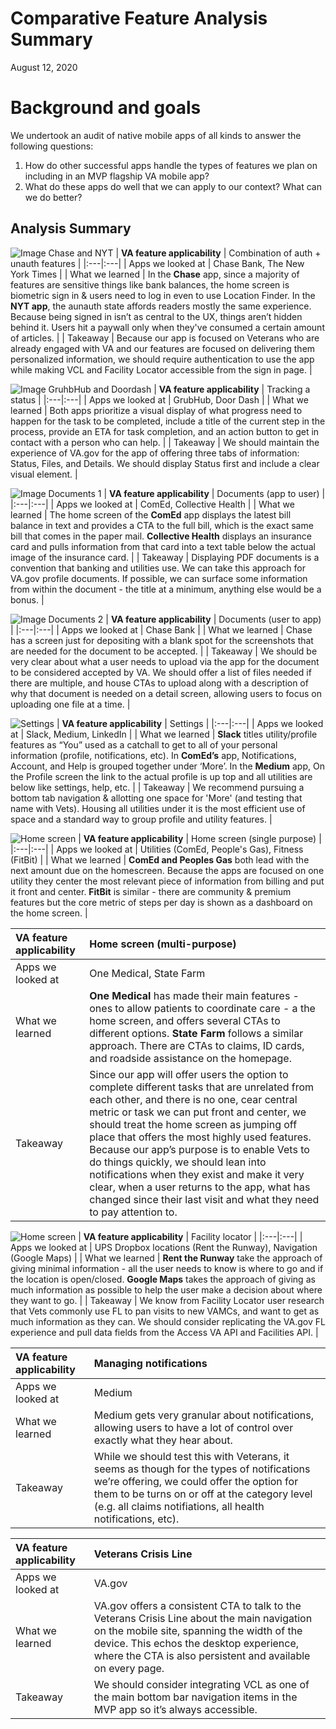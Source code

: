 # Comparative Feature Analysis Summary

August 12, 2020

# Background and goals
We undertook an audit of native mobile apps of all kinds to answer the following questions: 
1. How do other successful apps handle the types of features we plan on including in an MVP flagship VA mobile app?
2. What do these apps do well that we can apply to our context? What can we do better?

## Analysis Summary

![Image Chase and NYT](https://github.com/department-of-veterans-affairs/va.gov-team/blob/master/products/va-mobile-app/ux-research/comparative-feature-analysis/screenshots/Auth-Unauth-Features.png)
| **VA feature applicability** | Combination of auth + unauth features | 
|:---|:---|
| Apps we looked at | Chase Bank, The New York Times | 
| What we learned | In the **Chase** app, since a majority of features are sensitive things like bank balances, the home screen is biometric sign in & users need to log in even to use Location Finder. In the **NYT app**, the aunauth state affords readers mostly the same experience. Because being signed in isn’t as central to the UX, things aren’t hidden behind it. Users hit a paywall only when they've consumed a certain amount of articles. | 
| Takeaway | Because our app is focused on Veterans who are already engaged with VA and our features are focused on delivering them personalized information, we should require authentication to use the app while making VCL and Facility Locator accessible from the sign in page. |

![Image GruhbHub and Doordash](https://github.com/department-of-veterans-affairs/va.gov-team/blob/master/products/va-mobile-app/ux-research/comparative-feature-analysis/screenshots/Tracking-Status.png)
| **VA feature applicability** | Tracking a status | 
|:---|:---|
| Apps we looked at | GrubHub, Door Dash | 
| What we learned | Both apps prioritize a visual display of what progress need to happen for the task to be completed, include a title of the current step in the process, provide an ETA for task completion, and an action button to get in contact with a person who can help. | 
| Takeaway | We should maintain the experience of VA.gov for the app of offering three tabs of information: Status, Files, and Details. We should display Status first and include a clear visual element.  |

![Image Documents 1](https://github.com/department-of-veterans-affairs/va.gov-team/blob/master/products/va-mobile-app/ux-research/comparative-feature-analysis/screenshots/Documents-To-Consumer.png)
| **VA feature applicability** | Documents (app to user) | 
|:---|:---|
| Apps we looked at | ComEd, Collective Health | 
| What we learned | The home screen of the **ComEd** app displays the latest bill balance in text and provides a CTA to the full bill, which is the exact same bill that comes in the paper mail. **Collective Health** displays an insurance card and pulls information from that card into a text table below the actual image of the insurance card. | 
| Takeaway | Displaying PDF documents is a convention that banking and utilities use. We can take this approach for VA.gov profile documents. If possible, we can surface some information from within the document - the title at a minimum, anything else would be a bonus.  |

![Image Documents 2](https://github.com/department-of-veterans-affairs/va.gov-team/blob/master/products/va-mobile-app/ux-research/comparative-feature-analysis/screenshots/Documents-From-Consumer.png)
| **VA feature applicability** | Documents (user to app) | 
|:---|:---|
| Apps we looked at | Chase Bank | 
| What we learned | Chase has a screen just for depositing with a blank spot for the screenshots that are needed for the document to be accepted. | 
| Takeaway | We should be very clear about what a user needs to upload via the app for the document to be considered accepted by VA. We should offer a list of files needed if there are multiple, and house CTAs to upload along with a description of why that document is needed on a detail screen, allowing users to focus on uploading one file at a time. |

![Settings](https://github.com/department-of-veterans-affairs/va.gov-team/blob/master/products/va-mobile-app/ux-research/comparative-feature-analysis/screenshots/Profile.png)
| **VA feature applicability** | Settings | 
|:---|:---|
| Apps we looked at | Slack, Medium, LinkedIn | 
| What we learned | **Slack** titles utility/profile features as “You” used as a catchall to get to all of your personal information (profile, notifications, etc). In **ComEd’s** app, Notifications, Account, and Help is grouped together under ‘More’. In the **Medium** app, On the Profile screen the link to the actual profile is up top and all utilities are below like settings, help, etc.  | 
| Takeaway | We recommend pursuing a bottom tab navigation & allotting one space for 'More' (and testing that name with Vets). Housing all utilities under it is the most efficient use of space and a standard way to group profile and utility features. |

![Home screen](https://github.com/department-of-veterans-affairs/va.gov-team/blob/master/products/va-mobile-app/ux-research/comparative-feature-analysis/screenshots/Homescreen.png)
| **VA feature applicability** | Home screen (single purpose) | 
|:---|:---|
| Apps we looked at | Utilities (ComEd, People's Gas), Fitness (FitBit) | 
| What we learned | **ComEd and Peoples Gas** both lead with the next amount due on the homescreen. Because the apps are focused on one utility they center the most relevant piece of information from billing and put it front and center. **FitBit** is similar - there are community & premium features but the core metric of steps per day is shown as a dashboard on the home screen.  | 

| **VA feature applicability** | Home screen (multi-purpose) | 
|:---|:---|
| Apps we looked at | One Medical, State Farm | 
| What we learned | **One Medical** has made their main features - ones to allow patients to coordinate care - a the home screen, and offers several CTAs to different options. **State Farm** follows a similar approach. There are CTAs to claims, ID cards, and roadside assistance on the homepage.  | 
| Takeaway | Since our app will offer users the option to complete different tasks that are unrelated from each other, and there is no one, cear central metric or task we can put front and center, we should treat the home screen as jumping off place that offers the most highly used features. Because our app’s purpose is to enable Vets to do things quickly, we should lean into notifications when they exist and make it very clear, when a user returns to the app, what has changed since their last visit and what they need to pay attention to. |


![Home screen](https://github.com/department-of-veterans-affairs/va.gov-team/blob/master/products/va-mobile-app/ux-research/comparative-feature-analysis/screenshots/Facility-Locator.png)
| **VA feature applicability** | Facility locator | 
|:---|:---|
| Apps we looked at | UPS Dropbox locations (Rent the Runway), Navigation (Google Maps) | 
| What we learned | **Rent the Runway** take the approach of giving minimal information - all the user needs to know is where to go and if the location is open/closed. **Google Maps** takes the approach of giving as much information as possible to help the user make a decision about where they want to go. | 
| Takeaway | We know from Facility Locator user research that Vets commonly use FL to pan visits to new VAMCs, and want to get as much information as they can. We should consider replicating the VA.gov FL experience and pull data fields from the Access VA API and Facilities API.  |

| **VA feature applicability** | Managing notifications | 
|:---|:---|
| Apps we looked at | Medium| 
| What we learned | Medium gets very granular about notifications, allowing users to have a lot of control over exactly what they hear about. | 
| Takeaway | While we should test this with Veterans, it seems as though for the types of notifications we’re offering, we could offer the option for them to be turns on or off at the category level (e.g. all claims notifiations, all health notifications, etc).  |

| **VA feature applicability** | Veterans Crisis Line | 
|:---|:---|
| Apps we looked at | VA.gov | 
| What we learned | VA.gov offers a consistent CTA to talk to the Veterans Crisis Line about the main navigation on the mobile site, spanning the width of the device. This echos the desktop experience, where the CTA is also persistent and available on every page. | 
| Takeaway | We should consider integrating VCL as one of the main bottom bar navigation items in the MVP app so it’s always accessible.  |





